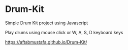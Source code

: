 # Drum-Kit
Simple Drum Kit project using Javascript

Play drums using mouse click or W, A, S, D keyboard keys


https://aftabmustafa.github.io/Drum-Kit/
